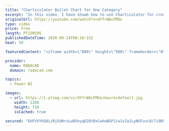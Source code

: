 ```yaml
---
title: "Charticulator Bullet Chart for One Category"
excerpt: "In this video, I have showb how to use Charticulator for creating a Bullet Chart with one Category,"
originalUrl: https://youtube.com/watch?v=dYfrWAcFMUo
type: video
price: Free
length: PT15M29S
publishedDateTime: 2020-09-24T00:10:15Z
heat: 50

featuredContent: "<iframe width=\"800\" height=\"500\" frameborder=\"0\" src=\"https://www.youtube.com/embed/dYfrWAcFMUo\" allow=\"accelerometer; autoplay; encrypted-media; gyroscope; picture-in-picture\" allowfullscreen></iframe>"

provider:
  name: RADACAD
  domain: radacad.com

topics:
  - Power BI

images:
  - url: https://i.ytimg.com/vi/dYfrWAcFMUo/maxresdefault.jpg
    width: 1280
    height: 720
    isCached: true

secured: "EHFVVYhQ9iiRjEdHrsLwBVeyqD2DtBxCwheBGPJ/w1vZaJLyNGFuvc8/7i9DVprgU581Uu0Izz+EnGAQ4oAhFiTRm6r3SXRA+TAUhigjTwFDi8KrOQSIkUsTIydaUwmjvhvvttaicpSe0K76Y5aeQ40lRKFSX9h3GP42pHtVQdsWc+01XeephQFXq0DbcYfO0rKNS94bYBNgu9qQHZXH9JS64WxJss/Gy+37psG7hf/77EYxa9dqNeHII+wnwCpyJEY08C4nW4wbWa0EGL4ewwRqULNPFu1RPUM1LNZsyikheN7jDgTqDeQyivwe7U2yKwmfFmVMsrL0l8MKLVzgIp30VhHkMf7dB1zMNGG6YDgokUD2QDKyGOxQh258DTQDMQRODhOkQi4JKIpuuT7zVRYJ+KNjFYZ72n/aCVRLx9Q=;XTpJuoNnF6pRiX17GqYCQg=="
---
```


